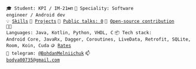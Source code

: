 <code>🎓 Student: KPI / IM-21мп</code>
<code>👷 Speciality: Software engineer / Android dev</code><br>
<code>💡 [Skills](SKILLS.md)</code>
<code>🧻 [Projects](PROJECTS.md)</code>
<code>📢 [Public talks: 0](TALKS.md)</code>
<code>👀 [Open-source contribution](CONTRIBUTION.md)</code><br>
<code>🧑‍💻 Languages: Java, Kotlin, Python, VHDL, C</code>
<code>📦 Tech stack: Android Core, JavaRx, Dagger, Coroutines, LiveData, Retrofit, SQLite, Room, Koin, Cuda</code>
<code>🪙 [Rates](RATES.md)</code><br>
<code>💬 telegram: [@BohdanMelniichuk](https://t.me/BodkaMustang)</code>
<code>📫 [bodya00735@gmail.com](mailto:your-email)</code>
